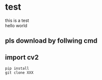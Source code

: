 # test
this is a test<br/>
hello world

pls download by follwing cmd<br/>
---
import cv2
---

```
pip install
git clone XXX
```
